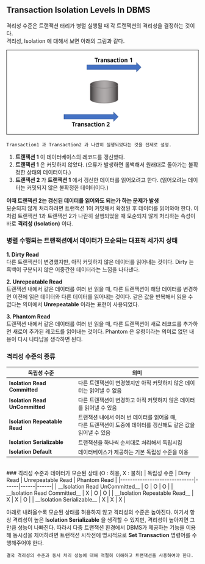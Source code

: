 ## Transaction Isolation Levels In DBMS
격리성 수준은 트랜잭션 터리가 병렬 실행될 때 각 트랜잭션의 격리성을 결정하는 것이다.    
격리성, Isolation 에 대해서 보면 아래의 그림과 같다.

![alt Isolation Levels](https://github.com/pasudo123/SoftwareZeroToALL/blob/master/Image/Isolation_Levels%20Image.png)
```
Transaction1 과 Transaction2 과 나란히 실행되었다는 것을 전제로 설명.
```
1.  __트랜잭션 1__ 이 데이터베이스의 레코드를 갱신했다.
2.  __트랜잭션 1__ 은 커밋하지 않았다. (오류가 발생하면 롤백해서 원래대로 돌아가는 불확정한 상태의 데이터이다.)
3.  __트랜잭션 2__ 가 __트랜잭션 1__ 에서 갱신한 데이터를 읽어오려고 한다. (읽어오려는 데이터는 커밋되지 않은 불확정한 데이터이다.)

__이때 트랜잭션 2는 갱신된 데이터를 읽어와도 되는가 하는 문제가 발생__   
모순되지 않게 처리하려면 트랜잭션 1이 커밋해서 확정된 후 데이터를 읽어와야 한다. 이처럼 트랜잭션 1과 트랜잭션 2가 나란히 실행되었을 때 모순되지 않게 처리하는 속성이 바로 __격리성 (Isolation)__ 이다.
<BR />
### 병렬 수행되는 트랜잭션에서 데이터가 모순되는 대표적 세가지 상태
__1.  Dirty Read__<BR />
다른 트랜잭션이 변경했지만, 아직 커밋하지 않은 데이터를 읽어내는 것이다. Dirty 는 흑백이 구분되지 않은 어중간한 데이터라는 느낌을 나타낸다.

__2.  Unrepeatable Read__<BR />
트랜잭션 내에서 같은 데이터를 여러 번 읽을 때, 다른 트랜잭션이 해당 데이터를 변경하면 이전에 읽은 데이터와 다른 데이터를 읽어내는 것이다. 같은 값을 반복해서 읽을 수 없다는 의미에서 __Unrepeatable__ 이라는 표현이 사용되었다.

__3.  Phantom Read__<BR />
트랜잭션 내에서 같은 데이터를 여러 번 읽을 때, 다른 트랜잭션이 새로 레코드를 추가하면 새로이 추가된 레코드를 읽어내는 것이다. Phantom 은 유령이라는 의미로 없던 내용이 다시 나타남을 생각하면 된다.
<BR />
### 격리성 수준의 종류
|                  독립성 수준                     |           의미            |
|------------------------------------------------|--------------------------|
| __Isolation Read Committed__ |다른 트랜잭션이 변경했지만 아직 커밋하지 않은 데이터는 읽어낼 수 없음|
| __Isolation Read UnCommitted__ |다른 트랜잭션이 변경하고 아직 커밋하지 않은 데이터를 읽어낼 수 있음|
| __Isolation Repeatable Read__ |트랜잭션 내에서 여러 번 데이터를 읽어올 때, <BR /> 다른 트랜잭션이 도중에 데이터를 갱신해도 같은 값을 읽어낼 수 있음|
| __Isolation Serializable__ |트랜잭션을 하나씩 순서대로 처리해서 독립시킴|
| __Isolation Default__ |데이터베이스가 제공하는 기본 독립성 수준을 이용|
<BR />
### 격리성 수준과 데이터가 모순된 상태 (O : 허용, X : 불허)
|           독립성 수준          |   Dirty Read   |    Unrepeatable Read     |    Phantom Read    |
|------------------------------|------|------|------|
| __Isolation Read UnCommitted__ | O | O | O |
| __Isolation Read Committed__ | X | O | O |
| __Isolation Repeatable Read__ | X | X | O |
| __Isolation Serializable__ | X | X | X |
   
아래로 내려올수록 모순된 상태를 허용하지 않고 격리성의 수준은 높아진다. 여기서 항상 격리성이 높은 __Isolation Serializable__ 을 생각할 수 있지만, 격리성이 높아지면 그만큼 성능이 나빠진다. 따라서 다중 트랜잭션 환경에서 DBMS가 제공하는 기능을 이용해 동시성을 제어하려면 트랜잭션 시작전에 명시적으로 __Set Transaction__ 명령어를 수행해주어야 한다. 

```
결국 격리성의 수준과 동시 처리 성능에 대해 적절히 이해하고 트랜잭션을 사용하여야 한다.
```
